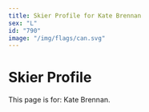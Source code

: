 ```yaml
---
title: Skier Profile for Kate Brennan
sex: "L"
id: "790"
image: "/img/flags/can.svg" 
---
```


# Skier Profile

This page is for: Kate Brennan.
    